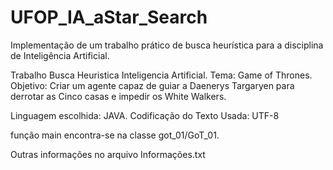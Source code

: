 ﻿# UFOP_IA_aStar_Search

Implementação de um trabalho prático de busca heurística para a disciplina de Inteligência Artificial.

Trabalho Busca Heuristica Inteligencia Artificial. Tema: Game of Thrones.
Objetivo: Criar um agente capaz de guiar a Daenerys Targaryen para derrotar as Cinco casas e impedir os White Walkers.

Linguagem escolhida: JAVA.
Codificação do Texto Usada: UTF-8

função main encontra-se na classe got_01/GoT_01.

Outras informações no arquivo Informações.txt